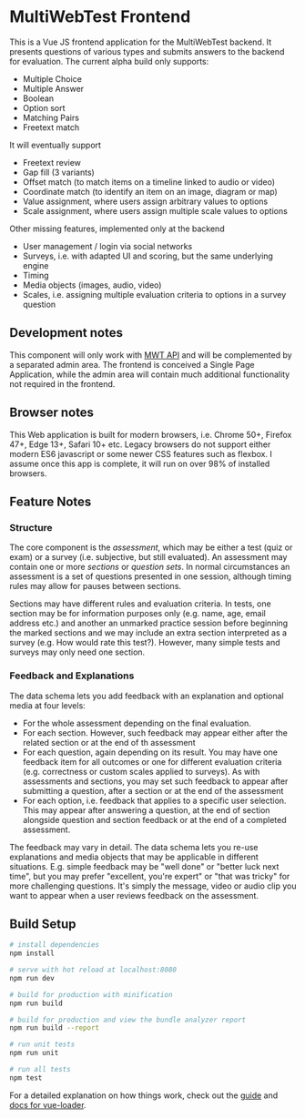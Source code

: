 #  MultiWebTest Frontend

This is a Vue JS frontend application for the MultiWebTest backend. It presents questions of various types and submits answers to the backend for evaluation. The current alpha build only supports:

* Multiple Choice
* Multiple Answer
* Boolean
* Option sort
* Matching Pairs
* Freetext match

It will eventually support

* Freetext review
* Gap fill (3 variants)
* Offset match (to match items on a timeline linked to audio or video)
* Coordinate match (to identify an item on an image, diagram or map)
* Value assignment, where users assign arbitrary values to options
* Scale assignment, where users assign multiple scale values to options

Other missing features, implemented only at the backend

* User management / login via social networks
* Surveys, i.e. with adapted UI and scoring, but the same underlying engine
* Timing
* Media objects (images, audio, video)
* Scales, i.e. assigning multiple evaluation criteria to options in a survey question

## Development notes

This component will only work with [MWT API](https://github.com/neilg63/mwtapi) and will be complemented by a separated admin area. The frontend is conceived a Single Page Application, while the admin area will contain much additional functionality not required in the frontend.

## Browser notes

This Web application is built for modern browsers, i.e. Chrome 50+, Firefox 47+, Edge 13+, Safari 10+ etc. Legacy browsers do not support either modern ES6 javascript or some newer CSS features such as flexbox. I assume once this app is complete, it will run on over 98% of installed browsers.

## Feature Notes

### Structure

The core component is the *assessment*, which may be either a test (quiz or exam) or a survey (i.e. subjective, but still evaluated). An assessment may contain one or more *sections* or *question sets*. In normal circumstances an assessment is a set of questions presented in one session, although timing rules may allow for pauses between sections. 

Sections may have different rules and evaluation criteria. In tests, one section may be for information purposes only (e.g. name, age, email address etc.) and another an unmarked practice session before beginning the marked sections and we may include an extra section interpreted as a survey (e.g. How would rate this test?). However, many simple tests and surveys may only need one section.

### Feedback and Explanations

The data schema lets you add feedback with an explanation and optional media at four levels:

* For the whole assessment depending on the final evaluation. 
* For each section. However, such feedback may appear either after the related section or at the end of th assessment
* For each question, again depending on its result. You may have one feedback item for all outcomes or one for different evaluation criteria (e.g. correctness or custom scales applied to surveys). As with assessments and sections, you may set such feedback to appear after submitting a question, after a section or at the end of the assessment
* For each option, i.e. feedback that applies to a specific user selection. This may appear after answering a question, at the end of section alongside question and section feedback or at the end of a completed assessment.

The feedback may vary in detail. The data schema lets you re-use explanations and media objects that may be applicable in different situations. E.g. simple feedback may be "well done" or "better luck next time", but you may prefer "excellent, you're expert" or "that was tricky" for more challenging questions. It's simply the message, video or audio clip you want to appear when a user reviews feedback on the assessment.

## Build Setup

``` bash
# install dependencies
npm install

# serve with hot reload at localhost:8080
npm run dev

# build for production with minification
npm run build

# build for production and view the bundle analyzer report
npm run build --report

# run unit tests
npm run unit

# run all tests
npm test
```

For a detailed explanation on how things work, check out the [guide](http://vuejs-templates.github.io/webpack/) and [docs for vue-loader](http://vuejs.github.io/vue-loader).
